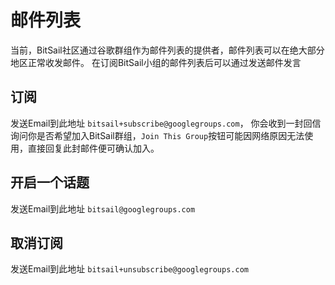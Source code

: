 # 邮件列表

当前，BitSail社区通过谷歌群组作为邮件列表的提供者，邮件列表可以在绝大部分地区正常收发邮件。
在订阅BitSail小组的邮件列表后可以通过发送邮件发言

## 订阅

发送Email到此地址 `bitsail+subscribe@googlegroups.com`，
你会收到一封回信询问你是否希望加入BitSail群组，`Join This Group`按钮可能因网络原因无法使用，直接回复此封邮件便可确认加入。

## 开启一个话题

发送Email到此地址 `bitsail@googlegroups.com`

## 取消订阅

发送Email到此地址 `bitsail+unsubscribe@googlegroups.com`